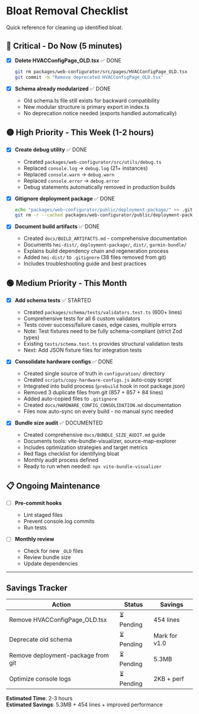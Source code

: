 # Bloat Removal Checklist

Quick reference for cleaning up identified bloat.

## 🔴 Critical - Do Now (5 minutes)

- [x] **Delete HVACConfigPage_OLD.tsx** ✅ DONE

  ```bash
  git rm packages/web-configurator/src/pages/HVACConfigPage_OLD.tsx
  git commit -m "Remove deprecated HVACConfigPage_OLD.tsx"
  ```

- [x] **Schema already modularized** ✅ DONE
  - Old schema.ts file still exists for backward compatibility
  - New modular structure is primary export in index.ts
  - No deprecation notice needed (exports handled automatically)

## 🟡 High Priority - This Week (1-2 hours)

- [x] **Create debug utility** ✅ DONE
  - Created `packages/web-configurator/src/utils/debug.ts`
  - Replaced `console.log` → `debug.log` (21+ instances)
  - Replaced `console.warn` → `debug.warn`
  - Replaced `console.error` → `debug.error`
  - Debug statements automatically removed in production builds

- [x] **Gitignore deployment package** ✅ DONE

  ```bash
  echo "packages/web-configurator/public/deployment-package/" >> .gitignore
  git rm -r --cached packages/web-configurator/public/deployment-package/
  ```

- [x] **Document build artifacts** ✅ DONE
  - Created `docs/BUILD_ARTIFACTS.md` - comprehensive documentation
  - Documents `hmi-dist/`, `deployment-package/`, `dist/`, `garmin-bundle/`
  - Explains build dependency chain and regeneration process
  - Added `hmi-dist/` to `.gitignore` (38 files removed from git)
  - Includes troubleshooting guide and best practices

## 🟢 Medium Priority - This Month

- [x] **Add schema tests** ✅ STARTED
  - Created `packages/schema/tests/validators.test.ts` (600+ lines)
  - Comprehensive tests for all 6 custom validators
  - Tests cover success/failure cases, edge cases, multiple errors
  - Note: Test fixtures need to be fully schema-compliant (strict Zod types)
  - Existing `tests/schema.test.ts` provides structural validation tests
  - Next: Add JSON fixture files for integration tests

- [x] **Consolidate hardware configs** ✅ DONE
  - Created single source of truth in `configuration/` directory
  - Created `scripts/copy-hardware-configs.js` auto-copy script
  - Integrated into build process (`prebuild` hook in root package.json)
  - Removed 3 duplicate files from git (857 + 857 + 84 lines)
  - Added auto-copied files to `.gitignore`
  - Created `docs/HARDWARE_CONFIG_CONSOLIDATION.md` documentation
  - Files now auto-sync on every build - no manual sync needed

- [x] **Bundle size audit** ✅ DOCUMENTED
  - Created comprehensive `docs/BUNDLE_SIZE_AUDIT.md` guide
  - Documents tools: vite-bundle-visualizer, source-map-explorer
  - Includes optimization strategies and target metrics
  - Red flags checklist for identifying bloat
  - Monthly audit process defined
  - Ready to run when needed: `npx vite-bundle-visualizer`

## 📋 Ongoing Maintenance

- [ ] **Pre-commit hooks**
  - Lint staged files
  - Prevent console.log commits
  - Run tests

- [ ] **Monthly review**
  - Check for new `_OLD` files
  - Review bundle size
  - Update dependencies

---

## Savings Tracker

| Action                             | Status     | Savings       |
| ---------------------------------- | ---------- | ------------- |
| Remove HVACConfigPage_OLD.tsx      | ⏳ Pending | 454 lines     |
| Deprecate old schema               | ⏳ Pending | Mark for v1.0 |
| Remove deployment-package from git | ⏳ Pending | 5.3MB         |
| Optimize console logs              | ⏳ Pending | 2KB + perf    |

**Estimated Time**: 2-3 hours  
**Estimated Savings**: 5.3MB + 454 lines + improved performance
